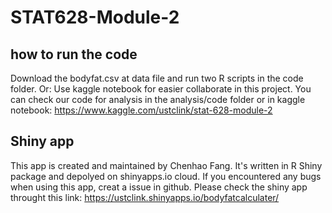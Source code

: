 # STAT628-Module-2

## how to run the code
Download the bodyfat.csv at data file and run two R scripts in the code folder.
Or: 
Use kaggle notebook for easier collaborate in this project. You can check our code for analysis in the analysis/code folder or in kaggle notebook: https://www.kaggle.com/ustclink/stat-628-module-2

## Shiny app 
This app is created and maintained by Chenhao Fang. It's written in R Shiny package and depolyed on shinyapps.io cloud. If you encountered any bugs when using this app, creat a issue in github. 
Please check the shiny app throught this link: https://ustclink.shinyapps.io/bodyfatcalculater/